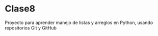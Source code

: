 # Clase8
Proyecto para aprender manejo de listas y arreglos en Python, usando repositorios Git y GitHub

